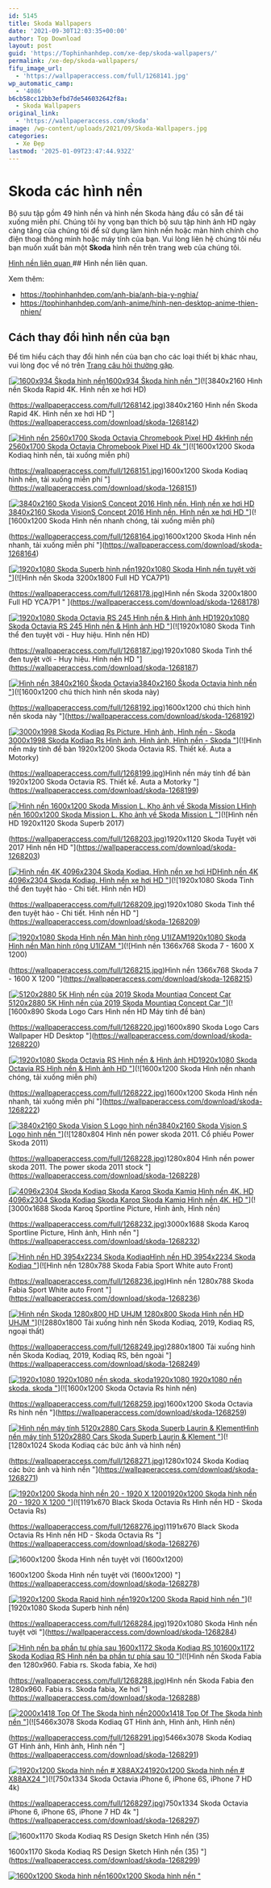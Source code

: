 ```yaml
---
id: 5145
title: Skoda Wallpapers
date: '2021-09-30T12:03:35+00:00'
author: Top Download
layout: post
guid: 'https://Tophinhanhdep.com/xe-dep/skoda-wallpapers/'
permalink: /xe-dep/skoda-wallpapers/
fifu_image_url:
  - 'https://wallpaperaccess.com/full/1268141.jpg'
wp_automatic_camp:
  - '4086'
b6cb58cc12bb3efbd7de546032642f8a:
  - Skoda Wallpapers
original_link:
  - 'https://wallpaperaccess.com/skoda'
image: /wp-content/uploads/2021/09/Skoda-Wallpapers.jpg
categories:
  - Xe Đẹp
lastmod: '2025-01-09T23:47:44.932Z'
---
```

# Skoda các hình nền

Bộ sưu tập gồm 49 hình nền và hình nền Skoda hàng đầu có sẵn để tải xuống miễn phí. Chúng tôi hy vọng bạn thích bộ sưu tập hình ảnh HD ngày càng tăng của chúng tôi để sử dụng làm hình nền hoặc màn hình chính cho điện thoại thông minh hoặc máy tính của bạn. Vui lòng liên hệ chúng tôi nếu bạn muốn xuất bản một **Skoda** hình nền trên trang web của chúng tôi.

[Hình nền liên quan ](#related) ## Hình nền liên quan.

   
 Xem thêm:

   
- <https://tophinhanhdep.com/anh-bia/anh-bia-y-nghia/>
- <https://tophinhanhdep.com/anh-anime/hinh-nen-desktop-anime-thien-nhien/>

## Cách thay đổi hình nền của bạn

Để tìm hiểu cách thay đổi hình nền của bạn cho các loại thiết bị khác nhau, vui lòng đọc về nó trên [Trang câu hỏi thường gặp](https://tophinhanhdep.com/faq/).

  
[[![1600x934 Škoda hình nền](https://wallpaperaccess.com/full/1268141.jpg)1600x934 Škoda hình nền "](https://wallpaperaccess.com/download/skoda-1268141)](![3840x2160 Hình nền Skoda Rapid 4K.  Hình nền xe hơi HD)

(https://wallpaperaccess.com/full/1268142.jpg)3840x2160 Hình nền Skoda Rapid 4K. Hình nền xe hơi HD "](https://wallpaperaccess.com/download/skoda-1268142)

[[![Hình nền 2560x1700 Skoda Octavia Chromebook Pixel HD 4k](https://wallpaperaccess.com/full/1268145.jpg)Hình nền 2560x1700 Skoda Octavia Chromebook Pixel HD 4k "](https://wallpaperaccess.com/download/skoda-1268145)](![1600x1200 Skoda Kodiaq hình nền, tải xuống miễn phí)

(https://wallpaperaccess.com/full/1268151.jpg)1600x1200 Skoda Kodiaq hình nền, tải xuống miễn phí "](https://wallpaperaccess.com/download/skoda-1268151)

[[![3840x2160 Skoda VisionS Concept 2016 Hình nền.  Hình nền xe hơi HD](https://wallpaperaccess.com/full/1268161.jpg)3840x2160 Skoda VisionS Concept 2016 Hình nền. Hình nền xe hơi HD "](https://wallpaperaccess.com/download/skoda-1268161)](![1600x1200 Skoda Hình nền nhanh chóng, tải xuống miễn phí)

(https://wallpaperaccess.com/full/1268164.jpg)1600x1200 Skoda Hình nền nhanh, tải xuống miễn phí "](https://wallpaperaccess.com/download/skoda-1268164)

[[![1920x1080 Skoda Superb hình nền](https://wallpaperaccess.com/full/1268176.jpg)1920x1080 Skoda Hình nền tuyệt vời "](https://wallpaperaccess.com/download/skoda-1268176)](![Hình nền Skoda 3200x1800 Full HD YCA7P1)

(https://wallpaperaccess.com/full/1268178.jpg)Hình nền Skoda 3200x1800 Full HD YCA7P1 " ](https://wallpaperaccess.com/download/skoda-1268178)

[[![1920x1080 Skoda Octavia RS 245 Hình nền & Hình ảnh HD](https://wallpaperaccess.com/full/1268184.jpg)1920x1080 Skoda Octavia RS 245 Hình nền &amp; Hình ảnh HD "](https://wallpaperaccess.com/download/skoda-1268184)](![1920x1080 Skoda Tinh thể đen tuyệt vời - Huy hiệu.  Hình nền HD)

(https://wallpaperaccess.com/full/1268187.jpg)1920x1080 Skoda Tinh thể đen tuyệt vời - Huy hiệu. Hình nền HD "](https://wallpaperaccess.com/download/skoda-1268187)

[[![Hình nền 3840x2160 Škoda Octavia](https://wallpaperaccess.com/full/1268191.jpg)3840x2160 Škoda Octavia hình nền "](https://wallpaperaccess.com/download/skoda-1268191)](![1600x1200 chú thích hình nền skoda này)

(https://wallpaperaccess.com/full/1268192.jpg)1600x1200 chú thích hình nền skoda này "](https://wallpaperaccess.com/download/skoda-1268192)

[[![3000x1998 Skoda Kodiaq Rs Picture, Hình ảnh, Hình nền - Skoda](https://wallpaperaccess.com/full/1268195.jpg)3000x1998 Skoda Kodiaq Rs Hình ảnh, Hình ảnh, Hình nền - Skoda "](https://wallpaperaccess.com/download/skoda-1268195)](![Hình nền máy tính để bàn 1920x1200 Skoda Octavia RS.  Thiết kế.  Auta a Motorky)

(https://wallpaperaccess.com/full/1268199.jpg)Hình nền máy tính để bàn 1920x1200 Skoda Octavia RS. Thiết kế. Auta a Motorky "](https://wallpaperaccess.com/download/skoda-1268199)

[[![Hình nền 1600x1200 Skoda Mission L.  Kho ảnh về Skoda Mission L](https://wallpaperaccess.com/full/1268201.jpg)Hình nền 1600x1200 Skoda Mission L. Kho ảnh về Skoda Mission L "](https://wallpaperaccess.com/download/skoda-1268201)](![Hình nền HD 1920x1120 Skoda Superb 2017)

(https://wallpaperaccess.com/full/1268203.jpg)1920x1120 Skoda Tuyệt vời 2017 Hình nền HD "](https://wallpaperaccess.com/download/skoda-1268203)

[[![Hình nền 4K 4096x2304 Skoda Kodiaq.  Hình nền xe hơi HD](https://wallpaperaccess.com/full/1268204.jpg)Hình nền 4K 4096x2304 Skoda Kodiaq. Hình nền xe hơi HD "](https://wallpaperaccess.com/download/skoda-1268204)](![1920x1080 Skoda Tinh thể đen tuyệt hảo - Chi tiết.  Hình nền HD)

(https://wallpaperaccess.com/full/1268209.jpg)1920x1080 Skoda Tinh thể đen tuyệt hảo - Chi tiết. Hình nền HD "](https://wallpaperaccess.com/download/skoda-1268209)

[[![1920x1080 Skoda Hình nền Màn hình rộng U1IZAM](https://wallpaperaccess.com/full/1268211.jpg)1920x1080 Skoda Hình nền Màn hình rộng U1IZAM "](https://wallpaperaccess.com/download/skoda-1268211)](![Hình nền 1366x768 Skoda 7 - 1600 X 1200)

(https://wallpaperaccess.com/full/1268215.jpg)Hình nền 1366x768 Skoda 7 - 1600 X 1200 "](https://wallpaperaccess.com/download/skoda-1268215)

[[![5120x2880 5K Hình nền của 2019 Skoda Mountiaq Concept Car](https://wallpaperaccess.com/full/1268216.jpg)5120x2880 5K Hình nền của 2019 Skoda Mountiaq Concept Car "](https://wallpaperaccess.com/download/skoda-1268216)](![1600x890 Skoda Logo Cars Hình nền HD Máy tính để bàn)

(https://wallpaperaccess.com/full/1268220.jpg)1600x890 Skoda Logo Cars Wallpaper HD Desktop "](https://wallpaperaccess.com/download/skoda-1268220)

[[![1920x1080 Skoda Octavia RS Hình nền & Hình ảnh HD](https://wallpaperaccess.com/full/1268221.jpg)1920x1080 Skoda Octavia RS Hình nền &amp; Hình ảnh HD "](https://wallpaperaccess.com/download/skoda-1268221)](![1600x1200 Skoda Hình nền nhanh chóng, tải xuống miễn phí)

(https://wallpaperaccess.com/full/1268222.jpg)1600x1200 Skoda Hình nền nhanh, tải xuống miễn phí "](https://wallpaperaccess.com/download/skoda-1268222)

[[![3840x2160 Skoda Vision S Logo hình nền](https://wallpaperaccess.com/full/1268224.jpg)3840x2160 Skoda Vision S Logo hình nền "](https://wallpaperaccess.com/download/skoda-1268224)](![1280x804 Hình nền power skoda 2011.  Cổ phiếu Power Skoda 2011)

(https://wallpaperaccess.com/full/1268228.jpg)1280x804 Hình nền power skoda 2011. The power skoda 2011 stock "](https://wallpaperaccess.com/download/skoda-1268228)

[[![4096x2304 Skoda Kodiaq Skoda Karoq Skoda Kamiq Hình nền 4K.  HD](https://wallpaperaccess.com/full/1268230.jpg)4096x2304 Skoda Kodiaq Skoda Karoq Skoda Kamiq Hình nền 4K. HD "](https://wallpaperaccess.com/download/skoda-1268230)](![3000x1688 Skoda Karoq Sportline Picture, Hình ảnh, Hình nền)

(https://wallpaperaccess.com/full/1268232.jpg)3000x1688 Skoda Karoq Sportline Picture, Hình ảnh, Hình nền "](https://wallpaperaccess.com/download/skoda-1268232)

[[![Hình nền HD 3954x2234 Skoda Kodiaq](https://wallpaperaccess.com/full/1268233.jpg)Hình nền HD 3954x2234 Skoda Kodiaq "](https://wallpaperaccess.com/download/skoda-1268233)](![Hình nền 1280x788 Skoda Fabia Sport White auto Front)

(https://wallpaperaccess.com/full/1268236.jpg)Hình nền 1280x788 Skoda Fabia Sport White auto Front "](https://wallpaperaccess.com/download/skoda-1268236)

[[![Hình nền Skoda 1280x800 HD UHJM](https://wallpaperaccess.com/full/1268244.jpg) 1280x800 Skoda Hình nền HD UHJM "](https://wallpaperaccess.com/download/skoda-1268244)](![2880x1800 Tải xuống hình nền Skoda Kodiaq, 2019, Kodiaq RS, ngoại thất)

(https://wallpaperaccess.com/full/1268249.jpg)2880x1800 Tải xuống hình nền Skoda Kodiaq, 2019, Kodiaq RS, bên ngoài "](https://wallpaperaccess.com/download/skoda-1268249)

[[![1920x1080 1920x1080 nền skoda.  skoda](https://wallpaperaccess.com/full/1268256.jpg)1920x1080 1920x1080 nền skoda. skoda "](https://wallpaperaccess.com/download/skoda-1268256)](![1600x1200 Skoda Octavia Rs hình nền)

(https://wallpaperaccess.com/full/1268259.jpg)1600x1200 Skoda Octavia Rs hình nền "](https://wallpaperaccess.com/download/skoda-1268259)

[[![Hình nền máy tính 5120x2880 Cars Skoda Superb Laurin & Klement](https://wallpaperaccess.com/full/1268264.jpg)Hình nền máy tính 5120x2880 Cars Skoda Superb Laurin &amp; Klement "](https://wallpaperaccess.com/download/skoda-1268264)](![1280x1024 Skoda Kodiaq các bức ảnh và hình nền)

(https://wallpaperaccess.com/full/1268271.jpg)1280x1024 Skoda Kodiaq các bức ảnh và hình nền "](https://wallpaperaccess.com/download/skoda-1268271)

[[![1920x1200 Skoda hình nền 20 - 1920 X 1200](https://wallpaperaccess.com/full/1268272.jpg)1920x1200 Skoda hình nền 20 - 1920 X 1200 "](https://wallpaperaccess.com/download/skoda-1268272)](![1191x670 Black Skoda Octavia Rs Hình nền HD - Skoda Octavia Rs)

(https://wallpaperaccess.com/full/1268276.jpg)1191x670 Black Skoda Octavia Rs Hình nền HD - Skoda Octavia Rs "](https://wallpaperaccess.com/download/skoda-1268276)

[![1600x1200 Škoda Hình nền tuyệt vời (1600x1200)](https://wallpaperaccess.com/full/1268278.jpg)

1600x1200 Škoda Hình nền tuyệt vời (1600x1200) "](https://wallpaperaccess.com/download/skoda-1268278)

[[![1920x1200 Skoda Rapid hình nền](https://wallpaperaccess.com/full/1268279.jpg)1920x1200 Skoda Rapid hình nền "](https://wallpaperaccess.com/download/skoda-1268279)](![1920x1080 Skoda Superb hình nền)

(https://wallpaperaccess.com/full/1268284.jpg)1920x1080 Skoda Hình nền tuyệt vời "](https://wallpaperaccess.com/download/skoda-1268284)

[[![Hình nền ba phần tư phía sau 1600x1172 Skoda Kodiaq RS 10](https://wallpaperaccess.com/full/1268286.jpg)1600x1172 Skoda Kodiaq RS Hình nền ba phần tư phía sau 10 "](https://wallpaperaccess.com/download/skoda-1268286)](![Hình nền Skoda Fabia đen 1280x960.  Fabia rs.  Skoda fabia, Xe hơi)

(https://wallpaperaccess.com/full/1268288.jpg)Hình nền Skoda Fabia đen 1280x960. Fabia rs. Skoda fabia, Xe hơi "](https://wallpaperaccess.com/download/skoda-1268288)

[[![2000x1418 Top Of The Skoda hình nền](https://wallpaperaccess.com/full/1268290.jpg)2000x1418 Top Of The Skoda hình nền "](https://wallpaperaccess.com/download/skoda-1268290)](![5466x3078 Skoda Kodiaq GT Hình ảnh, Hình ảnh, Hình nền)

(https://wallpaperaccess.com/full/1268291.jpg)5466x3078 Skoda Kodiaq GT Hình ảnh, Hình ảnh, Hình nền "](https://wallpaperaccess.com/download/skoda-1268291)

[[![1920x1200 Skoda hình nền # X88AX24](https://wallpaperaccess.com/full/1268294.jpg)1920x1200 Skoda hình nền # X88AX24 "](https://wallpaperaccess.com/download/skoda-1268294)](![750x1334 Skoda Octavia iPhone 6, iPhone 6S, iPhone 7 HD 4k)

(https://wallpaperaccess.com/full/1268297.jpg)750x1334 Skoda Octavia iPhone 6, iPhone 6S, iPhone 7 HD 4k "](https://wallpaperaccess.com/download/skoda-1268297)

[![1600x1170 Skoda Kodiaq RS Design Sketch Hình nền (35)](https://wallpaperaccess.com/full/1268299.jpg)

1600x1170 Skoda Kodiaq RS Design Sketch Hình nền (35) "](https://wallpaperaccess.com/download/skoda-1268299)

[![1600x1200 Skoda hình nền](https://wallpaperaccess.com/full/1268304.jpg)1600x1200 Skoda hình nền "](https://wallpaperaccess.com/download/skoda-1268304)
